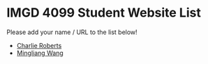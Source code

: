 # IMGD 4099 Student Website List
Please add your name / URL to the list below!

- [Charlie Roberts](http://charlie-roberts.com)
- [Mingliang Wang](https://github.com/BlakeQuin33/IMGD-4099-_MW)
